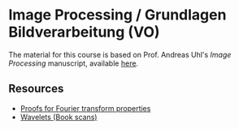 # Image Processing / Grundlagen Bildverarbeitung (VO)

The material for this course is based on Prof. Andreas Uhl's
*Image Processing* manuscript, available [here](https://www.cosy.sbg.ac.at/~uhl/IPCV.pdf).

## Resources

- [Proofs for Fourier transform properties](FourierProofs.pdf)
- [Wavelets (Book scans)](WaveletResources.pdf)
